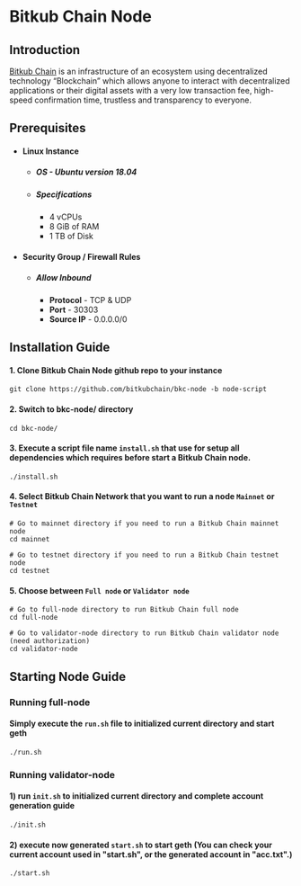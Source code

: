 # Bitkub Chain Node

## Introduction
[Bitkub Chain](https://www.bitkubchain.com)  is an infrastructure of an ecosystem using decentralized technology “Blockchain” which allows anyone to interact with decentralized applications or their digital assets with a very low transaction fee, high-speed confirmation time, trustless and  transparency to everyone.

## Prerequisites
   - #### **Linux Instance**
        - ##### OS - Ubuntu version 18.04 
        - ##### Specifications
           - 4 vCPUs
           - 8 GiB of RAM
           - 1 TB of Disk
    
   - #### **Security Group / Firewall Rules** 
        - ##### Allow Inbound
          -  **Protocol** - TCP & UDP
          -  **Port** - 30303
          - **Source IP** - 0.0.0.0/0
                
## Installation Guide
#### 1. Clone Bitkub Chain Node github repo to your instance 
```shell
git clone https://github.com/bitkubchain/bkc-node -b node-script
```
#### 2. Switch to bkc-node/ directory
```shell
cd bkc-node/
```
#### 3.  Execute a script file name `install.sh` that use for setup all dependencies which requires before start a Bitkub Chain node.
```shell
./install.sh 
```
#### 4. Select Bitkub Chain Network that you want to run a node `Mainnet` or `Testnet` 
```shell
# Go to mainnet directory if you need to run a Bitkub Chain mainnet node
cd mainnet 

# Go to testnet directory if you need to run a Bitkub Chain testnet node
cd testnet 
```
#### 5. Choose between `Full node` or `Validator node`
 ```shell
# Go to full-node directory to run Bitkub Chain full node
cd full-node

# Go to validator-node directory to run Bitkub Chain validator node (need authorization)
cd validator-node 
```

## Starting Node Guide

### Running full-node

#### Simply execute the `run.sh` file to initialized current directory and start geth

 ```shell
./run.sh
```

### Running validator-node

#### 1) run `init.sh` to initialized current directory and complete account generation guide

 ```shell
./init.sh
```

#### 2) execute now generated `start.sh` to start geth (You can check your current account used in "start.sh", or the generated account in "acc.txt".)

 ```shell
./start.sh
```
